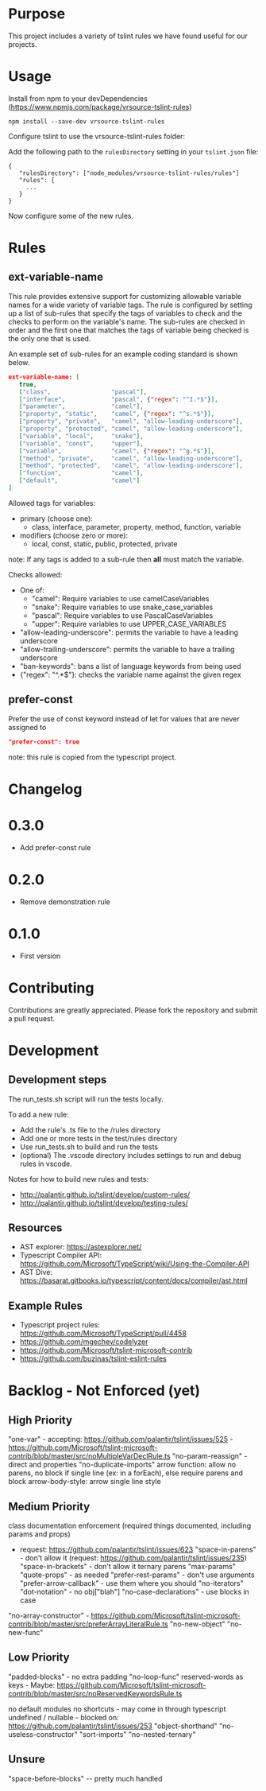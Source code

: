 # Purpose

This project includes a variety of tslint rules we have found useful for our projects.

# Usage

Install from npm to your devDependencies  (https://www.npmjs.com/package/vrsource-tslint-rules)

```
npm install --save-dev vrsource-tslint-rules
```

Configure tslint to use the vrsource-tslint-rules folder:

Add the following path to the `rulesDirectory` setting in your `tslint.json` file:

```
{
   "rulesDirectory": ["node_modules/vrsource-tslint-rules/rules"]
   "rules": {
     ...
   }
}
```

Now configure some of the new rules.

# Rules

## ext-variable-name

This rule provides extensive support for customizing allowable variable names
for a wide variety of variable tags.  The rule is configured by setting up a
list of sub-rules that specify the tags of variables to check and the checks
to perform on the variable's name.  The sub-rules are checked in order
and the first one that matches the tags of variable being checked is the
only one that is used.

An example set of sub-rules for an example coding standard is shown below.

```json
ext-variable-name: [
   true,
   ["class",                 "pascal"],
   ["interface",             "pascal", {"regex": "^I.*$"}],
   ["parameter",             "camel"],
   ["property", "static",    "camel", {"regex": "^s.*$"}],
   ["property", "private",   "camel", "allow-leading-underscore"],
   ["property", "protected", "camel", "allow-leading-underscore"],
   ["variable", "local",     "snake"],
   ["variable", "const",     "upper"],
   ["variable",              "camel", {"regex": "^g.*$"}],
   ["method", "private",     "camel", "allow-leading-underscore"],
   ["method", "protected",   "camel", "allow-leading-underscore"],
   ["function",              "camel"],
   ["default",               "camel"]
]
```

Allowed tags for variables:
   * primary (choose one):
      * class, interface, parameter, property,
        method, function, variable
   * modifiers (choose zero or more):
      * local, const, static, public, protected, private

note: If any tags is added to a sub-rule then **all** must match the variable.

Checks allowed:
   * One of:
      * "camel": Require variables to use camelCaseVariables
      * "snake": Require variables to use snake_case_variables
      * "pascal": Require variables to use PascalCaseVariables
      * "upper": Require variables to use UPPER_CASE_VARIABLES
   * "allow-leading-underscore": permits the variable to have a leading underscore
   * "allow-trailing-underscore": permits the variable to have a trailing underscore
   * "ban-keywords": bans a list of language keywords from being used
   * {"regex": "^.*$"}: checks the variable name against the given regex

## prefer-const

Prefer the use of const keyword instead of let for values that are never assigned to

```json
"prefer-const": true
```

note: this rule is copied from the typescript project.

# Changelog

# 0.3.0

  * Add prefer-const rule

# 0.2.0

  * Remove demonstration rule

# 0.1.0

  * First version

# Contributing

Contributions are greatly appreciated.  Please fork the repository and submit a pull request.

# Development

## Development steps

The run_tests.sh script will run the tests locally.

To add a new rule:
  - Add the rule's .ts file to the /rules directory
  - Add one or more tests in the test/rules directory
  - Use run_tests.sh to build and run the tests
  - (optional) The .vscode directory includes settings to run and debug rules in vscode.

Notes for how to build new rules and tests:

  - http://palantir.github.io/tslint/develop/custom-rules/
  - http://palantir.github.io/tslint/develop/testing-rules/

## Resources

  * AST explorer: https://astexplorer.net/
  * Typescript Compiler API: https://github.com/Microsoft/TypeScript/wiki/Using-the-Compiler-API
  * AST Dive:  https://basarat.gitbooks.io/typescript/content/docs/compiler/ast.html

## Example Rules

  * Typescript project rules: https://github.com/Microsoft/TypeScript/pull/4458
  * https://github.com/mgechev/codelyzer
  * https://github.com/Microsoft/tslint-microsoft-contrib
  * https://github.com/buzinas/tslint-eslint-rules

# Backlog - Not Enforced (yet)

High Priority
-------------
"one-var"       - accepting: https://github.com/palantir/tslint/issues/525
                - https://github.com/Microsoft/tslint-microsoft-contrib/blob/master/src/noMultipleVarDeclRule.ts
"no-param-reassign" - direct and properties
"no-duplicate-imports"
arrow function: allow no parens, no block if single line (ex: in a forEach), else require parens and block
arrow-body-style: arrow single line style

Medium Priority
---------------
class documentation enforcement  (required things documented, including params and props)
   - request: https://github.com/palantir/tslint/issues/623
"space-in-parens" - don't allow it (request: https://github.com/palantir/tslint/issues/235)
"space-in-brackets" - don't allow it
ternary parens
"max-params"
"quote-props" - as needed
"prefer-rest-params"    - don't use arguments
"prefer-arrow-callback" - use them where you should
"no-iterators"
"dot-notation" - no obj["blah"]
"no-case-declarations" - use blocks in case

"no-array-constructor" - https://github.com/Microsoft/tslint-microsoft-contrib/blob/master/src/preferArrayLiteralRule.ts
"no-new-object"
"no-new-func"


Low Priority
------------
"padded-blocks" - no extra padding
"no-loop-func"
reserved-words as keys
                - Maybe: https://github.com/Microsoft/tslint-microsoft-contrib/blob/master/src/noReservedKeywordsRule.ts

no default modules
no shortcuts   - may come in through typescript undefined / nullable
               - blocked on: https://github.com/palantir/tslint/issues/253
"object-shorthand"
"no-useless-constructor"
"sort-imports"
"no-nested-ternary"

Unsure
------
"space-before-blocks" -- pretty much handled